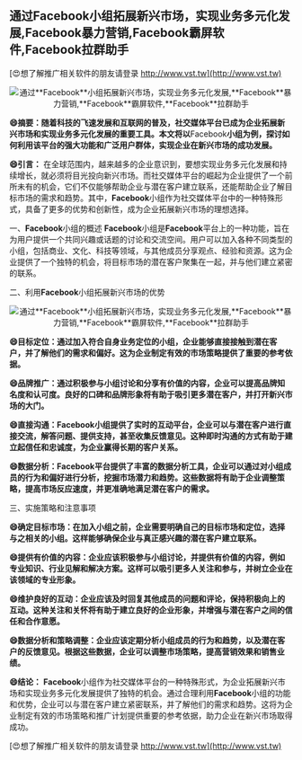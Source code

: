 ## **通过**Facebook**小组拓展新兴市场，实现业务多元化发展,**Facebook**暴力营销,**Facebook**霸屏软件,**Facebook**拉群助手**

[😍想了解推广相关软件的朋友请登录 http://www.vst.tw](http://www.vst.tw)

 <center><img src="https://vst.tw/MP4/tuiguang/png/2.png" alt="通过**Facebook**小组拓展新兴市场，实现业务多元化发展,**Facebook**暴力营销,**Facebook**霸屏软件,**Facebook**拉群助手"></center>

**😄摘要：随着科技的飞速发展和互联网的普及，社交媒体平台已成为企业拓展新兴市场和实现业务多元化发展的重要工具。本文将以**Facebook**小组为例，探讨如何利用该平台的强大功能和广泛用户群体，实现企业在新兴市场的成功发展。**

**😄引言：**
在全球范围内，越来越多的企业意识到，要想实现业务多元化发展和持续增长，就必须将目光投向新兴市场。而社交媒体平台的崛起为企业提供了一个前所未有的机会，它们不仅能够帮助企业与潜在客户建立联系，还能帮助企业了解目标市场的需求和趋势。其中，**Facebook**小组作为社交媒体平台中的一种特殊形式，具备了更多的优势和创新性，成为企业拓展新兴市场的理想选择。

一、**Facebook**小组的概述
**Facebook**小组是**Facebook**平台上的一种功能，旨在为用户提供一个共同兴趣或话题的讨论和交流空间。用户可以加入各种不同类型的小组，包括商业、文化、科技等领域，与其他成员分享观点、经验和资源。这为企业提供了一个独特的机会，将目标市场的潜在客户聚集在一起，并与他们建立紧密的联系。

二、利用**Facebook**小组拓展新兴市场的优势

 <center><img src="https://vst.tw/MP4/tuiguang/png/3.png" alt="通过**Facebook**小组拓展新兴市场，实现业务多元化发展,**Facebook**暴力营销,**Facebook**霸屏软件,**Facebook**拉群助手"></center>

**😄目标定位：通过加入符合自身业务定位的小组，企业能够直接接触到潜在客户，并了解他们的需求和偏好。这为企业制定有效的市场策略提供了重要的参考依据。**

**😄品牌推广：通过积极参与小组讨论和分享有价值的内容，企业可以提高品牌知名度和认可度。良好的口碑和品牌形象将有助于吸引更多潜在客户，并打开新兴市场的大门。**

**😄直接沟通：**Facebook**小组提供了实时的互动平台，企业可以与潜在客户进行直接交流，解答问题、提供支持，甚至收集反馈意见。这种即时沟通的方式有助于建立起信任和忠诚度，为企业赢得长期的客户关系。**

**😄数据分析：**Facebook**平台提供了丰富的数据分析工具，企业可以通过对小组成员的行为和偏好进行分析，挖掘市场潜力和趋势。这些数据将有助于企业调整策略，提高市场反应速度，并更准确地满足潜在客户的需求。**

三、实施策略和注意事项

**😄确定目标市场：在加入小组之前，企业需要明确自己的目标市场和定位，选择与之相关的小组。这样能够确保企业与真正感兴趣的潜在客户建立联系。**

**😄提供有价值的内容：企业应该积极参与小组讨论，并提供有价值的内容，例如专业知识、行业见解和解决方案。这样可以吸引更多人关注和参与，并树立企业在该领域的专业形象。**

**😄维护良好的互动：企业应该及时回复其他成员的问题和评论，保持积极向上的互动。这种关注和关怀将有助于建立良好的企业形象，并增强与潜在客户之间的信任和合作意愿。**

**😄数据分析和策略调整：企业应该定期分析小组成员的行为和趋势，以及潜在客户的反馈意见。根据这些数据，企业可以调整市场策略，提高营销效果和销售业绩。**

**😄结论：**
**Facebook**小组作为社交媒体平台的一种特殊形式，为企业拓展新兴市场和实现业务多元化发展提供了独特的机会。通过合理利用**Facebook**小组的功能和优势，企业可以与潜在客户建立紧密联系，并了解他们的需求和趋势。这将为企业制定有效的市场策略和推广计划提供重要的参考依据，助力企业在新兴市场取得成功。

[😍想了解推广相关软件的朋友请登录 http://www.vst.tw](http://www.vst.tw)



